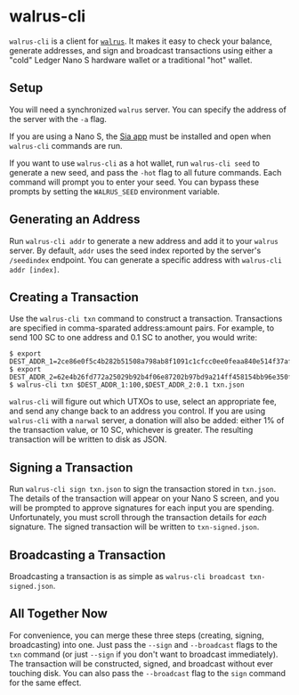 # walrus-cli

`walrus-cli` is a client for [`walrus`](https://github.com/lukechampine/walrus).
It makes it easy to check your balance, generate addresses, and sign and
broadcast transactions using either a "cold" Ledger Nano S hardware wallet or a
traditional "hot" wallet.


## Setup

You will need a synchronized `walrus` server. You can specify the address of the
server with the `-a` flag.

If you are using a Nano S, the [Sia app](https://github.com/LedgerHQ/nanos-app-sia) must be installed and open when
`walrus-cli` commands are run.

If you want to use `walrus-cli` as a hot wallet, run `walrus-cli seed` to
generate a new seed, and pass the `-hot` flag to all future commands. Each
command will prompt you to enter your seed. You can bypass these prompts by
setting the `WALRUS_SEED` environment variable.


## Generating an Address

Run `walrus-cli addr` to generate a new address and add it to your `walrus`
server. By default, `addr` uses the seed index reported by the server's
`/seedindex` endpoint. You can generate a specific address with `walrus-cli addr [index]`.


## Creating a Transaction

Use the `walrus-cli txn` command to construct a transaction. Transactions are
specified in comma-sparated address:amount pairs. For example, to send 100 SC to
one address and 0.1 SC to another, you would write:

```
$ export DEST_ADDR_1=2ce86e0f5c4b282b51508a798ab8f1091c1cfcc0ee0feaa840e514f37af8dd2f3078fa83f125
$ export DEST_ADDR_2=62e4b26fd772a25029b92b4f06e87202b97bd9a214ff458154bb96e350fda2991b4afb1ff8ed
$ walrus-cli txn $DEST_ADDR_1:100,$DEST_ADDR_2:0.1 txn.json
```

`walrus-cli` will figure out which UTXOs to use, select an appropriate fee, and
send any change back to an address you control. If you are using `walrus-cli`
with a `narwal` server, a donation will also be added: either 1% of the
transaction value, or 10 SC, whichever is greater. The resulting transaction
will be written to disk as JSON.


## Signing a Transaction

Run `walrus-cli sign txn.json` to sign the transaction stored in `txn.json`. The
details of the transaction will appear on your Nano S screen, and you will be
prompted to approve signatures for each input you are spending. Unfortunately,
you must scroll through the transaction details for *each* signature. The signed
transaction will be written to `txn-signed.json`.


## Broadcasting a Transaction

Broadcasting a transaction is as simple as `walrus-cli broadcast txn-signed.json`.


## All Together Now

For convenience, you can merge these three steps (creating, signing,
broadcasting) into one. Just pass the `--sign` and `--broadcast` flags to the
`txn` command (or just `--sign` if you don't want to broadcast immediately). The
transaction will be constructed, signed, and broadcast without ever touching
disk. You can also pass the `--broadcast` flag to the `sign` command for the
same effect.
